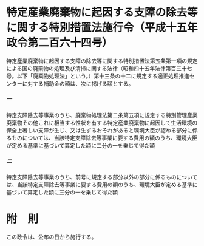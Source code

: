 # 特定産業廃棄物に起因する支障の除去等に関する特別措置法施行令（平成十五年政令第二百六十四号）
特定産業廃棄物に起因する支障の除去等に関する特別措置法第五条第一項の規定による国の廃棄物の処理及び清掃に関する法律（昭和四十五年法律第百三十七号。以下「廃棄物処理法」という。）第十三条の十二に規定する適正処理推進センターに対する補助金の額は、次に掲げる額とする。
##### 一
特定支障除去等事業のうち、廃棄物処理法第二条第五項に規定する特別管理産業廃棄物その他これに相当する性状を有する特定産業廃棄物に起因して生活環境の保全上著しい支障が生じ、又は生ずるおそれがあると環境大臣が認める部分に係るものについては、当該特定支障除去等事業に要する費用の額のうち、環境大臣が定める基準に基づいて算定した額に二分の一を乗じて得た額
##### 二
特定支障除去等事業のうち、前号に規定する部分以外の部分に係るものについては、当該特定支障除去等事業に要する費用の額のうち、環境大臣が定める基準に基づいて算定した額に三分の一を乗じて得た額
# 附　則
この政令は、公布の日から施行する。

